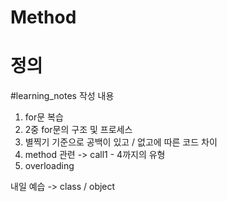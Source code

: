 # Method

# 정의

#learning_notes 작성 내용

1. for문 복습
2. 2중 for문의 구조 및 프로세스
3. 별찍기 기준으로 공백이 있고  / 없고에 따른 코드 차이
4. method  관련 -> call1 - 4까지의 유형
5. overloading

내일  예습 -> class / object